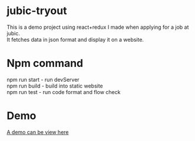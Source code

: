 # jubic-tryout
This is a demo project using react+redux I made when applying for a job at jubic.  
It fetches data in json format and display it on a website.  

# Npm command
npm run start - run devServer  
npm run build - build into static website  
npm run test - run code format and flow check  

# Demo
[A demo can be view here](https://festive-brahmagupta-a4ca84.netlify.com/)
